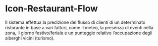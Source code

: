 # Icon-Restaurant-Flow

Il sistema effettua la predizione del flusso di clienti di un determinato ristorante in base a vari fattori, come il meteo, la presenza di eventi nella zona, il giorno festivo/feriale e un punteggio relativo l’occupazione degli alberghi vicini (turismo).
